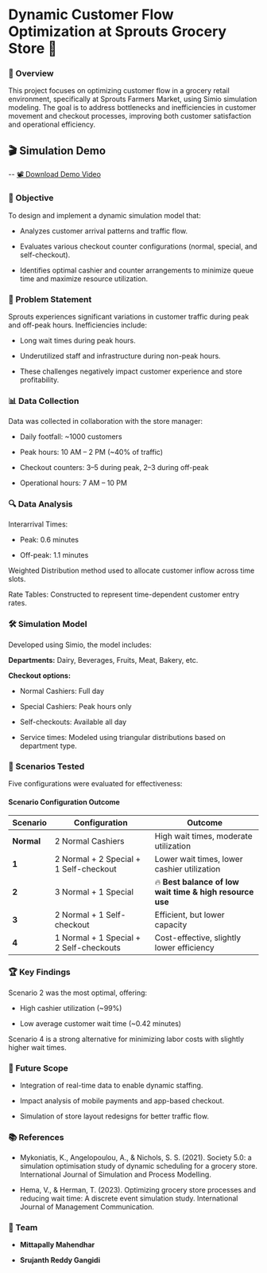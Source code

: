 # Dynamic Customer Flow Optimization at Sprouts Grocery Store 🛒
### 📌 Overview
This project focuses on optimizing customer flow in a grocery retail environment, specifically at Sprouts Farmers Market, using Simio simulation modeling. The goal is to address bottlenecks and inefficiencies in customer movement and checkout processes, improving both customer satisfaction and operational efficiency.

## 🎬 Simulation Demo

-- [📽️ Download Demo Video](https://github.com/MahendharMittapally/Customer_Flow_Optimization_at_Sprouts_Grocery_Store/blob/main/Model_Video.mp4)


### 🎯 Objective
To design and implement a dynamic simulation model that:

- Analyzes customer arrival patterns and traffic flow.

- Evaluates various checkout counter configurations (normal, special, and self-checkout).

- Identifies optimal cashier and counter arrangements to minimize queue time and maximize resource utilization.

### 🧩 Problem Statement
Sprouts experiences significant variations in customer traffic during peak and off-peak hours. Inefficiencies include:

- Long wait times during peak hours.

- Underutilized staff and infrastructure during non-peak hours.

- These challenges negatively impact customer experience and store profitability.

### 📊 Data Collection
Data was collected in collaboration with the store manager:

- Daily footfall: ~1000 customers

- Peak hours: 10 AM – 2 PM (~40% of traffic)

- Checkout counters: 3–5 during peak, 2–3 during off-peak

- Operational hours: 7 AM – 10 PM

### 🔍 Data Analysis
Interarrival Times:

- Peak: 0.6 minutes

- Off-peak: 1.1 minutes

Weighted Distribution method used to allocate customer inflow across time slots.

Rate Tables: Constructed to represent time-dependent customer entry rates.

### 🛠️ Simulation Model
Developed using Simio, the model includes:

**Departments:** Dairy, Beverages, Fruits, Meat, Bakery, etc.

**Checkout options:**

- Normal Cashiers: Full day

- Special Cashiers: Peak hours only

- Self-checkouts: Available all day

- Service times: Modeled using triangular distributions based on department type.

### 🧪 Scenarios Tested
Five configurations were evaluated for effectiveness:

#### Scenario	Configuration	Outcome
| Scenario   | Configuration                           | Outcome                                                  |
| ---------- | --------------------------------------- | -------------------------------------------------------- |
| **Normal** | 2 Normal Cashiers                       | High wait times, moderate utilization                    |
| **1**      | 2 Normal + 2 Special + 1 Self-checkout  | Lower wait times, lower cashier utilization              |
| **2**      | 3 Normal + 1 Special                    | 🔥 **Best balance of low wait time & high resource use** |
| **3**      | 2 Normal + 1 Self-checkout              | Efficient, but lower capacity                            |
| **4**      | 1 Normal + 1 Special + 2 Self-checkouts | Cost-effective, slightly lower efficiency                |

### 🏆 Key Findings
Scenario 2 was the most optimal, offering:

- High cashier utilization (~99%)

- Low average customer wait time (~0.42 minutes)

Scenario 4 is a strong alternative for minimizing labor costs with slightly higher wait times.

### 🔮 Future Scope
- Integration of real-time data to enable dynamic staffing.

- Impact analysis of mobile payments and app-based checkout.

- Simulation of store layout redesigns for better traffic flow.

### 📚 References
- Mykoniatis, K., Angelopoulou, A., & Nichols, S. S. (2021). Society 5.0: a simulation optimisation study of dynamic scheduling for a grocery store. International Journal of Simulation and Process Modelling.

- Hema, V., & Herman, T. (2023). Optimizing grocery store processes and reducing wait time: A discrete event simulation study. International Journal of Management Communication.

### 👥  Team
- **Mittapally Mahendhar**

- **Srujanth Reddy Gangidi**


